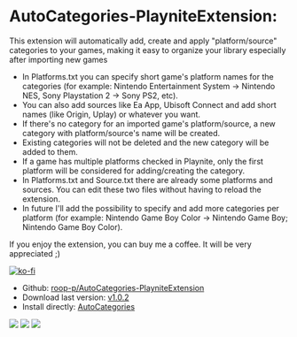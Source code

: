 # AutoCategories-PlayniteExtension:

This extension will automatically add, create and apply "platform/source" categories to your games, making it easy to organize your library especially after importing new games 

- In Platforms.txt you can specify short game's platform names for the categories (for example: Nintendo Entertainment System -> Nintendo NES, Sony Playstation 2 -> Sony PS2, etc).
- You can also add sources like Ea App, Ubisoft Connect and add short names (like Origin, Uplay) or whatever you want.   
- If there's no category for an imported game's platform/source, a new category with platform/source's name will be created.
- Existing categories will not be deleted and the new category will be added to them.
- If a game has multiple platforms checked in Playnite, only the first platform will be considered for adding/creating the category.
- In Platforms.txt and Source.txt there are already some platforms and sources. You can edit these two files without having to reload the extension.  
- In future I'll add the possibility to specify and add more categories per platform (for example: Nintendo Game Boy Color -> Nintendo Game Boy; Nintendo Game Boy Color).


If you enjoy the extension, you can buy me a coffee. It will be very appreciated ;)

[![ko-fi](https://ko-fi.com/img/githubbutton_sm.svg)](https://ko-fi.com/E1E214R1KB)

- Github: [roop-p/AutoCategories-PlayniteExtension](https://github.com/roob-p/AutoCategories-PlayniteExtension/)
- Download last version:
[v1.0.2](https://github.com/roob-p/AutoCategories-PlayniteExtension/releases/download/v1.0.2/Autocategories_v1.0.2.pext)
- Install directly:
  [AutoCategories](https://playnite.link/addons.html#AutoCategories)

![](https://raw.githubusercontent.com/roob-p/AutoCategories-PlayniteExtension/main/media/1.gif)
![](https://raw.githubusercontent.com/roob-p/AutoCategories-PlayniteExtension/main/media/3.gif)
![](https://raw.githubusercontent.com/roob-p/AutoCategories-PlayniteExtension/main/media/2.gif)




